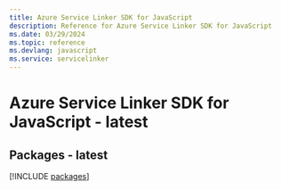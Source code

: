 ```yaml
---
title: Azure Service Linker SDK for JavaScript
description: Reference for Azure Service Linker SDK for JavaScript
ms.date: 03/29/2024
ms.topic: reference
ms.devlang: javascript
ms.service: servicelinker
---
```

# Azure Service Linker SDK for JavaScript - latest
## Packages - latest
[!INCLUDE [packages](service-linker-index.md)]